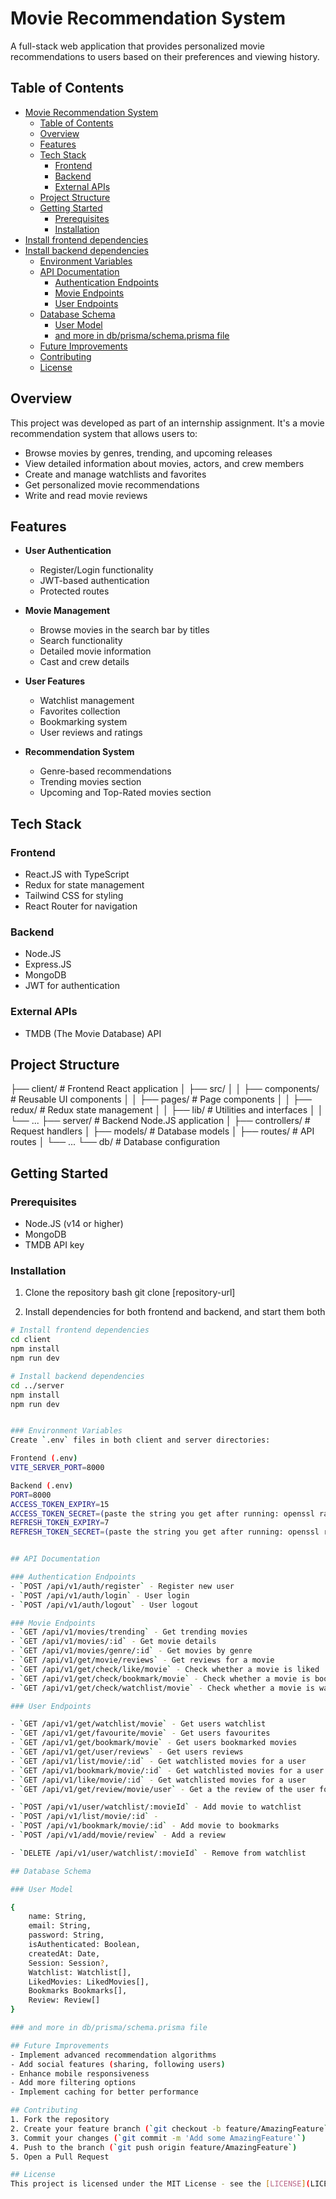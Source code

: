 # Movie Recommendation System

A full-stack web application that provides personalized movie recommendations to users based on their preferences and viewing history.

## Table of Contents

- [Movie Recommendation System](#movie-recommendation-system)
  - [Table of Contents](#table-of-contents)
  - [Overview](#overview)
  - [Features](#features)
  - [Tech Stack](#tech-stack)
    - [Frontend](#frontend)
    - [Backend](#backend)
    - [External APIs](#external-apis)
  - [Project Structure](#project-structure)
  - [Getting Started](#getting-started)
    - [Prerequisites](#prerequisites)
    - [Installation](#installation)
- [Install frontend dependencies](#install-frontend-dependencies)
- [Install backend dependencies](#install-backend-dependencies)
    - [Environment Variables](#environment-variables)
  - [API Documentation](#api-documentation)
    - [Authentication Endpoints](#authentication-endpoints)
    - [Movie Endpoints](#movie-endpoints)
    - [User Endpoints](#user-endpoints)
  - [Database Schema](#database-schema)
    - [User Model](#user-model)
    - [and more in db/prisma/schema.prisma file](#and-more-in-dbprismaschemaprisma-file)
  - [Future Improvements](#future-improvements)
  - [Contributing](#contributing)
  - [License](#license)

## Overview

This project was developed as part of an internship assignment. It's a movie recommendation system that allows users to:

- Browse movies by genres, trending, and upcoming releases
- View detailed information about movies, actors, and crew members
- Create and manage watchlists and favorites
- Get personalized movie recommendations
- Write and read movie reviews

## Features

- **User Authentication**
  - Register/Login functionality
  - JWT-based authentication
  - Protected routes

- **Movie Management**
  - Browse movies in the search bar by titles
  - Search functionality
  - Detailed movie information
  - Cast and crew details

- **User Features**
  - Watchlist management
  - Favorites collection
  - Bookmarking system
  - User reviews and ratings

- **Recommendation System**
  - Genre-based recommendations
  - Trending movies section
  - Upcoming and Top-Rated movies section

## Tech Stack

### Frontend

- React.JS with TypeScript
- Redux for state management
- Tailwind CSS for styling
- React Router for navigation

### Backend

- Node.JS
- Express.JS
- MongoDB
- JWT for authentication

### External APIs

- TMDB (The Movie Database) API

## Project Structure

├── client/ # Frontend React application
│ ├── src/
│ │ ├── components/ # Reusable UI components
│ │ ├── pages/ # Page components
│ │ ├── redux/ # Redux state management
│ │ ├── lib/ # Utilities and interfaces
│ │ └── ...
├── server/ # Backend Node.JS application
│ ├── controllers/ # Request handlers
│ ├── models/ # Database models
│ ├── routes/ # API routes
│ └── ...
└── db/ # Database configuration

## Getting Started

### Prerequisites

- Node.JS (v14 or higher)
- MongoDB
- TMDB API key

### Installation

1. Clone the repository
        bash
        git clone [repository-url]

2. Install dependencies for both frontend and backend, and start them both

```bash
# Install frontend dependencies
cd client
npm install
npm run dev

# Install backend dependencies
cd ../server
npm install
npm run dev


### Environment Variables
Create `.env` files in both client and server directories:

Frontend (.env)
VITE_SERVER_PORT=8000

Backend (.env)
PORT=8000
ACCESS_TOKEN_EXPIRY=15
ACCESS_TOKEN_SECRET=(paste the string you get after running: openssl rand -base64 32)
REFRESH_TOKEN_EXPIRY=7
REFRESH_TOKEN_SECRET=(paste the string you get after running: openssl rand -base64 32)


## API Documentation

### Authentication Endpoints
- `POST /api/v1/auth/register` - Register new user
- `POST /api/v1/auth/login` - User login
- `POST /api/v1/auth/logout` - User logout

### Movie Endpoints
- `GET /api/v1/movies/trending` - Get trending movies
- `GET /api/v1/movies/:id` - Get movie details
- `GET /api/v1/movies/genre/:id` - Get movies by genre
- `GET /api/v1/get/movie/reviews` - Get reviews for a movie
- `GET /api/v1/get/check/like/movie` - Check whether a movie is liked
- `GET /api/v1/get/check/bookmark/movie` - Check whether a movie is bookmarked
- `GET /api/v1/get/check/watchlist/movie` - Check whether a movie is watchlisted or not

### User Endpoints

- `GET /api/v1/get/watchlist/movie` - Get users watchlist
- `GET /api/v1/get/favourite/movie` - Get users favourites
- `GET /api/v1/get/bookmark/movie` - Get users bookmarked movies
- `GET /api/v1/get/user/reviews` - Get users reviews
- `GET /api/v1/list/movie/:id` - Get watchlisted movies for a user
- `GET /api/v1/bookmark/movie/:id` - Get watchlisted movies for a user
- `GET /api/v1/like/movie/:id` - Get watchlisted movies for a user
- `GET /api/v1/get/review/movie/user` - Get a the review of the user for a movie

- `POST /api/v1/user/watchlist/:movieId` - Add movie to watchlist
- `POST /api/v1/list/movie/:id` - 
- `POST /api/v1/bookmark/movie/:id` - Add movie to bookmarks
- `POST /api/v1/add/movie/review` - Add a review

- `DELETE /api/v1/user/watchlist/:movieId` - Remove from watchlist

## Database Schema

### User Model

{
    name: String,
    email: String,
    password: String,
    isAuthenticated: Boolean,
    createdAt: Date,
    Session: Session?,
    Watchlist: Watchlist[],
    LikedMovies: LikedMovies[],
    Bookmarks Bookmarks[],
    Review: Review[]
}

### and more in db/prisma/schema.prisma file

## Future Improvements
- Implement advanced recommendation algorithms
- Add social features (sharing, following users)
- Enhance mobile responsiveness
- Add more filtering options
- Implement caching for better performance

## Contributing
1. Fork the repository
2. Create your feature branch (`git checkout -b feature/AmazingFeature`)
3. Commit your changes (`git commit -m 'Add some AmazingFeature'`)
4. Push to the branch (`git push origin feature/AmazingFeature`)
5. Open a Pull Request

## License
This project is licensed under the MIT License - see the [LICENSE](LICENSE) file for details

